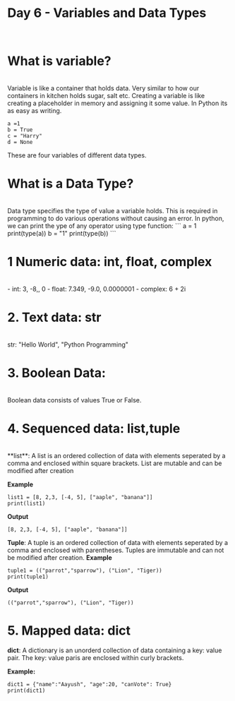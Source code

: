 # Day 6 - Variables and Data Types
<br>

# What is variable?
<br>
Variable is like a container that holds data. Very similar to how our containers in kitchen holds sugar, salt etc. Creating a variable is like creating a placeholder in memory and assigning it some value. In Python its as easy as writing.

```
a =1
b = True
c = "Harry"
d = None
```
These are four variables of different data types.

# What is a Data Type?
<br>
Data type specifies the type of value a variable holds. This is required in programming to do various operations without causing an error.
In python, we can print the ype of any operator using type function:
```
a = 1
print(type(a))
b = "1"
print(type(b))
```

# 1 Numeric data: int, float, complex
<br>
- int: 3, -8,, 0
- float: 7.349, -9.0, 0.0000001
- complex: 6 + 2i

# 2. Text data: str
<br>
str: "Hello World", "Python Programming"

# 3. Boolean Data:
<br>
Boolean data consists of values True or False.

# 4. Sequenced data: list,tuple
<br>
**list**: A list is an ordered collection of data with elements seperated by a comma and enclosed within square brackets. List are mutable and can be modified after creation

**Example**
```
list1 = [8, 2,3, [-4, 5], ["aaple", "banana"]]
print(list1)
```
**Output**
```
[8, 2,3, [-4, 5], ["aaple", "banana"]]
```
**Tuple**: A tuple is an ordered collection of data with elements seperated by a comma and enclosed with parentheses. Tuples are immutable and can not be modified after creation.
**Example**

```
tuple1 = (("parrot","sparrow"), ("Lion", "Tiger))
print(tuple1)
```
**Output**
```
(("parrot","sparrow"), ("Lion", "Tiger))
```

# 5. Mapped data: dict
**dict**: A dictionary is an unorderd collection of data containing a key: value pair. The key: value paris are enclosed within curly brackets.

**Example:**
```
dict1 = {"name":"Aayush", "age":20, "canVote": True}
print(dict1)







